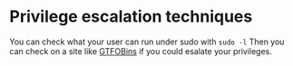 # Privilege escalation techniques

You can check what your user can run under sudo with `sudo -l`
Then you can check on a site like [GTFOBins](https://gtfobins.github.io/) if you could esalate your privileges.
